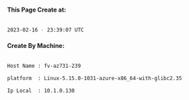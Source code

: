 
   
#### This Page Create at:

```bash

2023-02-16 - 23:39:07 UTC

```

#### Create By Machine:

```bash

Host Name : fv-az731-239

platform  : Linux-5.15.0-1031-azure-x86_64-with-glibc2.35

Ip Local  : 10.1.0.130

```


